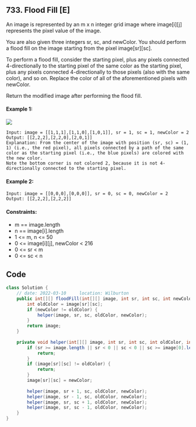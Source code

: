 ## 733. Flood Fill [E]
An image is represented by an m x n integer grid image where image[i][j] represents the pixel value of the image.

You are also given three integers sr, sc, and newColor. You should perform a flood fill on the image starting from the pixel image[sr][sc].

To perform a flood fill, consider the starting pixel, plus any pixels connected 4-directionally to the starting pixel of the same color as the starting pixel, plus any pixels connected 4-directionally to those pixels (also with the same color), and so on. Replace the color of all of the aforementioned pixels with newColor.

Return the modified image after performing the flood fill.

 

#### Example 1:
![](https://assets.leetcode.com/uploads/2021/06/01/flood1-grid.jpg)
```
Input: image = [[1,1,1],[1,1,0],[1,0,1]], sr = 1, sc = 1, newColor = 2
Output: [[2,2,2],[2,2,0],[2,0,1]]
Explanation: From the center of the image with position (sr, sc) = (1, 1) (i.e., the red pixel), all pixels connected by a path of the same color as the starting pixel (i.e., the blue pixels) are colored with the new color.
Note the bottom corner is not colored 2, because it is not 4-directionally connected to the starting pixel.
```
#### Example 2:
```
Input: image = [[0,0,0],[0,0,0]], sr = 0, sc = 0, newColor = 2
Output: [[2,2,2],[2,2,2]]
 ```

#### Constraints:
- m == image.length
- n == image[i].length
- 1 <= m, n <= 50
- 0 <= image[i][j], newColor < 216
- 0 <= sr < m
- 0 <= sc < n

## Code
```java
class Solution {
    // date: 2022-03-10     location: Wilburton
    public int[][] floodFill(int[][] image, int sr, int sc, int newColor) {
        int oldColor = image[sr][sc];
        if (newColor != oldColor) {
            helper(image, sr, sc, oldColor, newColor);
        }
        return image;
    }
    
    private void helper(int[][] image, int sr, int sc, int oldColor, int newColor) {
        if (sr >= image.length || sr < 0 || sc < 0 || sc >= image[0].length) {
            return;
        }
        if (image[sr][sc] != oldColor) {
            return;
        }
        image[sr][sc] = newColor;
        
        helper(image, sr + 1, sc, oldColor, newColor);
        helper(image, sr - 1, sc, oldColor, newColor);
        helper(image, sr, sc + 1, oldColor, newColor);
        helper(image, sr, sc - 1, oldColor, newColor);
    }
}
```
